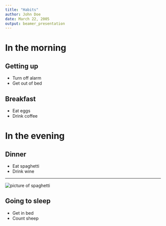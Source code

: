 ```yaml
---
title: "Habits"
author: John Doe
date: March 22, 2005
output: beamer_presentation
---
```


# In the morning

## Getting up

- Turn off alarm
- Get out of bed

## Breakfast

- Eat eggs
- Drink coffee

# In the evening

## Dinner

- Eat spaghetti
- Drink wine

----

![picture of spaghetti](images/spaghetti.jpg)

## Going to sleep

- Get in bed
- Count sheep

